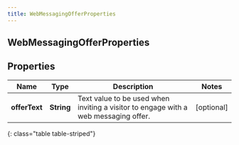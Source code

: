 ```yaml
---
title: WebMessagingOfferProperties
---
```

## WebMessagingOfferProperties


## Properties

| Name | Type | Description | Notes |
| ------------ | ------------- | ------------- | ------------- |
| **offerText** | <!----><!---->**String**<!----> | Text value to be used when inviting a visitor to engage with a web messaging offer. |  [optional] |
{: class="table table-striped"}



